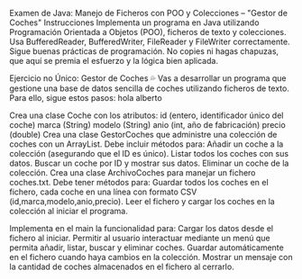 Examen de Java: Manejo de Ficheros con POO y Colecciones – "Gestor de Coches"
Instrucciones
Implementa un programa en Java utilizando Programación Orientada a Objetos (POO), ficheros de texto y colecciones.
Usa BufferedReader, BufferedWriter, FileReader y FileWriter correctamente.
Sigue buenas prácticas de programación.
No copies ni hagas chapuzas, que aquí se premia el esfuerzo y la lógica bien aplicada. 

Ejercicio no Único: Gestor de Coches 💦
Vas a desarrollar un programa que gestione una base de datos sencilla de coches utilizando ficheros de texto. Para ello, sigue estos pasos: hola alberto




Crea una clase Coche con los atributos:
id (entero, identificador único del coche)
marca (String)
modelo (String)
anio (int, año de fabricación)
precio (double)
Crea una clase GestorCoches que administre una colección de coches con un ArrayList<Coche>. Debe incluir métodos para:
Añadir un coche a la colección (asegurando que el ID es único).
Listar todos los coches con sus datos.
Buscar un coche por ID y mostrar sus datos.
Eliminar un coche de la colección.
Crea una clase ArchivoCoches para manejar un fichero coches.txt. Debe tener métodos para:
Guardar todos los coches en el fichero, cada coche en una línea con formato CSV (id,marca,modelo,anio,precio).
Leer el fichero y cargar los coches en la colección al iniciar el programa.

Implementa en el main la funcionalidad para:
Cargar los datos desde el fichero al iniciar.
Permitir al usuario interactuar mediante un menú que permita añadir, listar, buscar y eliminar coches.
Guardar automáticamente en el fichero cuando haya cambios en la colección.
Mostrar un mensaje con la cantidad de coches almacenados en el fichero al cerrarlo.
